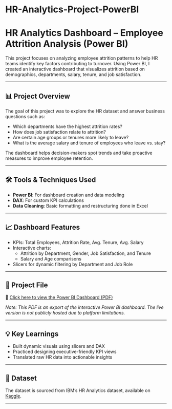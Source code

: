 # HR-Analytics-Project-PowerBI

# HR Analytics Dashboard – Employee Attrition Analysis (Power BI)

This project focuses on analyzing employee attrition patterns to help HR teams identify key factors contributing to turnover. Using Power BI, I created an interactive dashboard that visualizes attrition based on demographics, departments, salary, tenure, and job satisfaction.

---

## 📊 Project Overview

The goal of this project was to explore the HR dataset and answer business questions such as:

- Which departments have the highest attrition rates?
- How does job satisfaction relate to attrition?
- Are certain age groups or tenures more likely to leave?
- What is the average salary and tenure of employees who leave vs. stay?

The dashboard helps decision-makers spot trends and take proactive measures to improve employee retention.

---

## 🛠 Tools & Techniques Used

- **Power BI**: For dashboard creation and data modeling
- **DAX**: For custom KPI calculations
- **Data Cleaning**: Basic formatting and restructuring done in Excel

---

## 📈 Dashboard Features

- KPIs: Total Employees, Attrition Rate, Avg. Tenure, Avg. Salary
- Interactive charts:
  - Attrition by Department, Gender, Job Satisfaction, and Tenure
  - Salary and Age comparisons
- Slicers for dynamic filtering by Department and Job Role

---

## 📄 Project File

📎 [Click here to view the Power BI Dashboard (PDF)](./HR_Analytics_Dashboard.pdf)

*Note: This PDF is an export of the interactive Power BI dashboard. The live version is not publicly hosted due to platform limitations.*

---

## 💡 Key Learnings

- Built dynamic visuals using slicers and DAX
- Practiced designing executive-friendly KPI views
- Translated raw HR data into actionable insights

---

## 📁 Dataset

The dataset is sourced from IBM’s HR Analytics dataset, available on [Kaggle](https://www.kaggle.com/datasets/pavansubhasht/ibm-hr-analytics-attrition-dataset).

---


